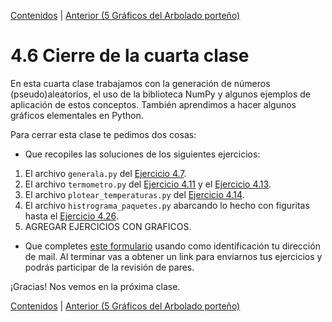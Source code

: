 [Contenidos](../Contenidos.md) \| [Anterior (5 Gráficos del Arbolado porteño)](07_Arboles3_plt.md)

# 4.6 Cierre de la cuarta clase

En esta cuarta clase trabajamos con la generación de números (pseudo)aleatorios, el uso de la biblioteca NumPy y algunos ejemplos de aplicación de estos conceptos. También aprendimos a hacer algunos gráficos elementales en Python.

Para cerrar esta clase te pedimos dos cosas:
* Que recopiles las soluciones de los siguientes ejercicios:

 1. El archivo `generala.py` del [Ejercicio 4.7](../04_Random_Plt_Dbg/02_Random.md#ejercicio-47-generala-no-necesariamente-servida).
 2. El archivo `termometro.py` del [Ejercicio 4.11](../04_Random_Plt_Dbg/02_Random.md#ejercicio-411-gaussiana) y el [Ejercicio 4.13](../04_Random_Plt_Dbg/03_NumPy_Arrays.md#ejercicio-413-guardar-temperaturas).
 3. El archivo `plotear_temperaturas.py` del [Ejercicio 4.14](../04_Random_Plt_Dbg/03_NumPy_Arrays.md#ejercicio-414-empezando-a-plotear).
 4. El archivo `histrograma_paquetes.py` abarcando lo hecho con figuritas hasta el [Ejercicio 4.26](../04_Random_Plt_Dbg/04_Figuritas.md#ejercicio-426-plotear-el-histograma).
 5. AGREGAR EJERCICIOS CON GRAFICOS.
* Que completes [este formulario](https://docs.google.com/forms/d/LINK) usando como identificación tu dirección de mail.  Al terminar vas a obtener un link para enviarnos tus ejercicios y podrás participar de la revisión de pares.

¡Gracias! Nos vemos en la próxima clase.

[Contenidos](../Contenidos.md) \| [Anterior (5 Gráficos del Arbolado porteño)](07_Arboles3_plt.md)

